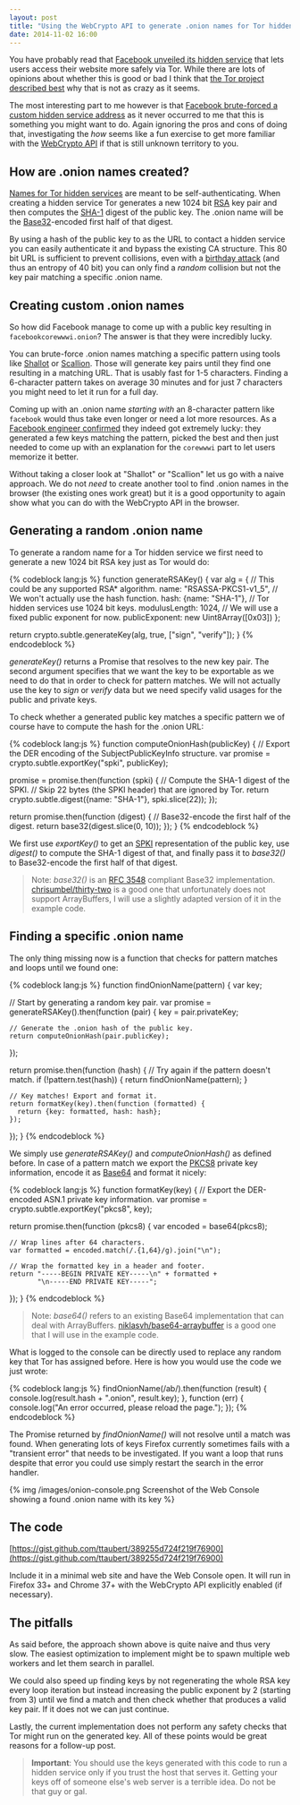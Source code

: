 ```yaml
---
layout: post
title: "Using the WebCrypto API to generate .onion names for Tor hidden services"
date: 2014-11-02 16:00
---
```


You have probably read that
[Facebook unveiled its hidden service](https://www.facebook.com/notes/protect-the-graph/making-connections-to-facebook-more-secure/1526085754298237)
that lets users access their website more safely via Tor. While there are lots
of opinions about whether this is good or bad I think that
[the Tor project described best](https://blog.torproject.org/blog/facebook-hidden-services-and-https-certs)
why that is not as crazy as it seems.

The most interesting part to me however is that
[Facebook brute-forced a custom hidden service address](https://lists.torproject.org/pipermail/tor-talk/2014-October/035412.html)
as it never occurred to me that this is something you might want to do. Again
ignoring the pros and cons of doing that, investigating the *how* seems like a
fun exercise to get more familiar with the
[WebCrypto API](http://dvcs.w3.org/hg/webcrypto-api/raw-file/tip/spec/Overview.html)
if that is still unknown territory to you.

## How are .onion names created?

[Names for Tor hidden services](https://trac.torproject.org/projects/tor/wiki/doc/HiddenServiceNames)
are meant to be self-authenticating. When creating a hidden service Tor
generates a new 1024 bit [RSA](https://en.wikipedia.org/wiki/RSA_%28cryptosystem%29)
key pair and then computes the [SHA-1](https://en.wikipedia.org/wiki/SHA-1)
digest of the public key. The .onion name will be the
[Base32](http://en.wikipedia.org/wiki/Base32)-encoded first half of that digest.

By using a hash of the public key to as the URL to contact a hidden service you
can easily authenticate it and bypass the existing CA structure. This 80 bit
URL is sufficient to prevent collisions, even with
a [birthday attack](http://en.wikipedia.org/wiki/Birthday_attack) (and thus an
entropy of 40 bit) you can only find a *random* collision but not the key pair
matching a specific .onion name.

## Creating custom .onion names

So how did Facebook manage to come up with a public key resulting in
`facebookcorewwwi.onion`? The answer is that they were incredibly lucky.

You can brute-force .onion names matching a specific pattern using tools like
[Shallot](https://github.com/katmagic/Shallot) or
[Scallion](https://github.com/lachesis/scallion). Those will generate key pairs
until they find one resulting in a matching URL. That is usably fast for 1-5
characters. Finding a 6-character pattern takes on average 30 minutes and for
just 7 characters you might need to let it run for a full day.

Coming up with an .onion name *starting with* an 8-character pattern like
`facebook` would thus take even longer or need a lot more resources. As a
[Facebook engineer confirmed](https://lists.torproject.org/pipermail/tor-talk/2014-October/035413.html)
they indeed got extremely lucky: they generated a few keys matching the pattern,
picked the best and then just needed to come up with an explanation for the
`corewwwi` part to let users memorize it better.

Without taking a closer look at "Shallot" or "Scallion" let us go with a naive
approach. We do not *need* to create another tool to find .onion names in the
browser (the existing ones work great) but it is a good opportunity to again
show what you can do with the WebCrypto API in the browser.

## Generating a random .onion name

To generate a random name for a Tor hidden service we first need to generate
a new 1024 bit RSA key just as Tor would do:

{% codeblock lang:js %}
function generateRSAKey() {
  var alg = {
    // This could be any supported RSA* algorithm.
    name: "RSASSA-PKCS1-v1_5",
    // We won't actually use the hash function.
    hash: {name: "SHA-1"},
    // Tor hidden services use 1024 bit keys.
    modulusLength: 1024,
    // We will use a fixed public exponent for now.
    publicExponent: new Uint8Array([0x03])
  };

  return crypto.subtle.generateKey(alg, true, ["sign", "verify"]);
}
{% endcodeblock %}

*generateKey()* returns a Promise that resolves to the new key pair. The second
argument specifies that we want the key to be exportable as we need to do that
in order to check for pattern matches. We will not actually use the key to
*sign* or *verify* data but we need specify valid usages for the public and
private keys.

To check whether a generated public key matches a specific pattern we of course
have to compute the hash for the .onion URL:

{% codeblock lang:js %}
function computeOnionHash(publicKey) {
  // Export the DER encoding of the SubjectPublicKeyInfo structure.
  var promise = crypto.subtle.exportKey("spki", publicKey);

  promise = promise.then(function (spki) {
    // Compute the SHA-1 digest of the SPKI.
    // Skip 22 bytes (the SPKI header) that are ignored by Tor.
    return crypto.subtle.digest({name: "SHA-1"}, spki.slice(22));
  });

  return promise.then(function (digest) {
    // Base32-encode the first half of the digest.
    return base32(digest.slice(0, 10));
  });
}
{% endcodeblock %}

We first use *exportKey()* to get an [SPKI](https://tools.ietf.org/html/rfc5280)
representation of the public key, use *digest()* to compute the SHA-1 digest
of that, and finally pass it to *base32()* to Base32-encode the first half of
that digest.

> Note: *base32()* is an [RFC 3548](https://tools.ietf.org/html/rfc3548)
> compliant Base32 implementation. [chrisumbel/thirty-two](https://github.com/chrisumbel/thirty-two)
> is a good one that unfortunately does not support ArrayBuffers, I will use a
> slightly adapted version of it in the example code.

## Finding a specific .onion name

The only thing missing now is a function that checks for pattern matches and
loops until we found one:

{% codeblock lang:js %}
function findOnionName(pattern) {
  var key;

  // Start by generating a random key pair.
  var promise = generateRSAKey().then(function (pair) {
    key = pair.privateKey;

    // Generate the .onion hash of the public key.
    return computeOnionHash(pair.publicKey);
  });

  return promise.then(function (hash) {
    // Try again if the pattern doesn't match.
    if (!pattern.test(hash)) {
      return findOnionName(pattern);
    }

    // Key matches! Export and format it.
    return formatKey(key).then(function (formatted) {
      return {key: formatted, hash: hash};
    });
  });
}
{% endcodeblock %}

We simply use *generateRSAKey()* and *computeOnionHash()* as defined before.
In case of a pattern match we export the
[PKCS8](http://tools.ietf.org/html/rfc5208) private key information, encode it
as [Base64](https://en.wikipedia.org/wiki/Base64) and format it nicely:

{% codeblock lang:js %}
function formatKey(key) {
  // Export the DER-encoded ASN.1 private key information.
  var promise = crypto.subtle.exportKey("pkcs8", key);

  return promise.then(function (pkcs8) {
    var encoded = base64(pkcs8);

    // Wrap lines after 64 characters.
    var formatted = encoded.match(/.{1,64}/g).join("\n");

    // Wrap the formatted key in a header and footer.
    return "-----BEGIN PRIVATE KEY-----\n" + formatted +
           "\n-----END PRIVATE KEY-----";
  });
}
{% endcodeblock %}

> Note: *base64()* refers to an existing Base64 implementation that can deal with
> ArrayBuffers. [niklasvh/base64-arraybuffer](https://github.com/niklasvh/base64-arraybuffer)
> is a good one that I will use in the example code.

What is logged to the console can be directly used to replace any random key
that Tor has assigned before. Here is how you would use the code we just wrote:

{% codeblock lang:js %}
findOnionName(/ab/).then(function (result) {
  console.log(result.hash + ".onion", result.key);
}, function (err) {
  console.log("An error occurred, please reload the page.");
});
{% endcodeblock %}

The Promise returned by *findOnionName()* will not resolve until a match was
found. When generating lots of keys Firefox currently sometimes fails with a
"transient error" that needs to be investigated. If you want a loop that runs
despite that error you could use simply restart the search in the error handler.

{% img /images/onion-console.png Screenshot of the Web Console showing a found .onion name with its key %}

## The code

[https://gist.github.com/ttaubert/389255d724f219f76900](https://gist.github.com/ttaubert/389255d724f219f76900)

Include it in a minimal web site and have the Web Console open. It will run in
Firefox 33+ and Chrome 37+ with the WebCrypto API explicitly enabled (if
necessary).

## The pitfalls

As said before, the approach shown above is quite naive and thus very slow. The
easiest optimization to implement might be to spawn multiple web workers and
let them search in parallel.

We could also speed up finding keys by not regenerating the whole RSA key every
loop iteration but instead increasing the public exponent by 2 (starting from 3)
until we find a match and then check whether that produces a valid key pair.
If it does not we can just continue.

Lastly, the current implementation does not perform any safety checks that Tor
might run on the generated key. All of these points would be great reasons for
a follow-up post.

> **Important**: You should use the keys generated with this code to run a hidden
> service only if you trust the host that serves it. Getting your keys off of
> someone else's web server is a terrible idea. Do not be that guy or gal.
